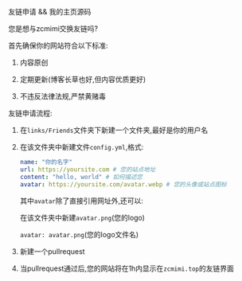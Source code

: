 友链申请 && 我的主页源码

您是想与zcmimi交换友链吗?

首先确保你的网站符合以下标准:

1. 内容原创
   
2. 定期更新(博客长草也好,但内容优质更好)
   
3. 不违反法律法规,严禁黄赌毒

友链申请流程:

1. 在`links/Friends`文件夹下新建一个文件夹,最好是你的用户名
   
2. 在该文件夹中新建文件`config.yml`,格式:
   
   ```yaml
   name: "你的名字"
   url: https://yoursite.com # 您的站点地址
   content: "hello, world" # 如何描述您
   avatar: https://yoursite.com/avatar.webp # 您的头像或站点图标
   ```

   其中`avatar`除了直接引用网址外,还可以:

   在该文件夹中新建`avatar.png`(您的logo)

   `avatar: avatar.png`(您的logo文件名)

3. 新建一个pullrequest
   
4. 当pullrequest通过后,您的网站将在1h内显示在`zcmimi.top`的友链界面